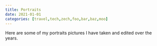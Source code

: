 ```yaml
---
title: Portraits
date: 2021-01-01
categories: [travel,tech,zech,foo,bar,baz,moo]
---
```


Here are some of my portraits pictures I have taken and edited over the years.
